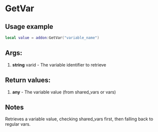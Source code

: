 # GetVar

## Usage example
```lua
local value = addon:GetVar("variable_name")
```

## Args:
1. **string** varid - The variable identifier to retrieve

## Return values:
1. **any** - The variable value (from shared_vars or vars)

## Notes
Retrieves a variable value, checking shared_vars first, then falling back to regular vars.
